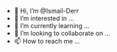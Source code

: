 - 👋 Hi, I’m @Ismail-Derr
- 👀 I’m interested in ...
- 🌱 I’m currently learning ...
- 💞️ I’m looking to collaborate on ...
- 📫 How to reach me ...

<!---
Ismail-Derr/Ismail-Derr is a ✨ special ✨ repository because its `README.md` (this file) appears on your GitHub profile.
You can click the Preview link to take a look at your changes.
--->
